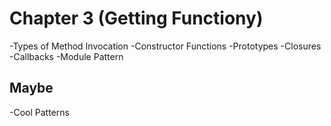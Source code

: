 # Chapter 3 (Getting Functiony)

-Types of Method Invocation
-Constructor Functions
-Prototypes
-Closures
-Callbacks
-Module Pattern

## Maybe
-Cool Patterns
